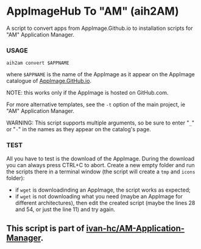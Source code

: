 # AppImageHub To "AM" (aih2AM)
A script to convert apps from AppImage.Github.io to installation scripts for "AM" Application Manager.

### USAGE

    aih2am convert $APPNAME
where `$APPNAME` is the name of the AppImage as it appear on the AppImage catalogue of [AppImage.GitHub.io](https://appimage.github.io/apps/).

NOTE: this works only if the AppImage is hosted on GitHub.com.

For more alternative templates, see the `-t` option of the main project, ie "AM" Application Manager.

WARNING: This script supports multiple arguments, so be sure to enter "`_`" or "`-`" in the names as they appear on the catalog's page.

### TEST
All you have to test is the download of the AppImage. During the download you can always press CTRL+C to abort.
Create a new empty folder and run the scripts there in a terminal window (the script will create a `tmp` and `icons` folder):
- if `wget` is downloadinding an AppImage, the script works as expected;
- if `wget` is not downloading what you need (maybe an AppImage for different architectures), then edit the created script (maybe the lines 28 and 54, or just the line 11) and try again.

## This script is part of [ivan-hc/AM-Application-Manager](https://github.com/ivan-hc/AM-Application-Manager).
